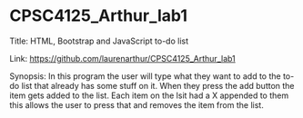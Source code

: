 # CPSC4125_Arthur_lab1

Title: HTML, Bootstrap and JavaScript to-do list 

Link: https://github.com/laurenarthur/CPSC4125_Arthur_lab1

Synopsis: In this program the user will type what they want to add to the to-do list that already has some stuff on it.
            When they press the add button the item gets added to the list. Each item on the lsit had a X appended to them 
            this allows the user to press that and removes the item from the list. 

